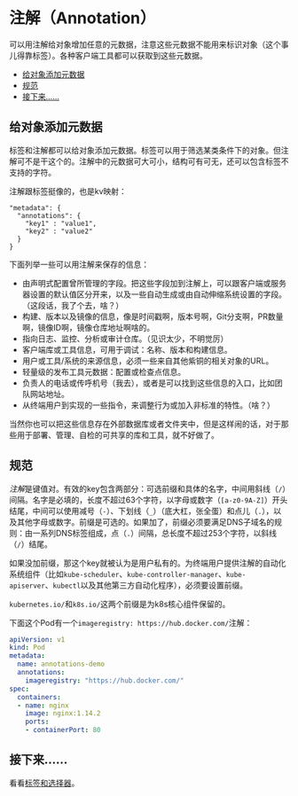 # 注解（Annotation）

可以用注解给对象增加任意的元数据，注意这些元数据不能用来标识对象（这个事儿得靠标签）。各种客户端工具都可以获取到这些元数据。

- [给对象添加元数据](#给对象添加元数据)
- [规范](#规范)
- [接下来……](#接下来)

## 给对象添加元数据

标签和注解都可以给对象添加元数据。标签可以用于筛选某类条件下的对象。但注解可不是干这个的。注解中的元数据可大可小，结构可有可无，还可以包含标签不支持的字符。

注解跟标签挺像的，也是kv映射：

```text
"metadata": {
  "annotations": {
    "key1" : "value1",
    "key2" : "value2"
  }
}
```

下面列举一些可以用注解来保存的信息：

- 由声明式配置曾所管理的字段。把这些字段加到注解上，可以跟客户端或服务器设置的默认值区分开来，以及一些自动生成或由自动伸缩系统设置的字段。（这段话，我了个去，啥？）
- 构建、版本以及镜像的信息，像是时间戳啊，版本号啊，Git分支啊，PR数量啊，镜像ID啊，镜像仓库地址啊啥的。
- 指向日志、监控、分析或审计仓库。（见识太少，不明觉厉）
- 客户端库或工具信息，可用于调试：名称、版本和构建信息。
- 用户或工具/系统的来源信息，必须一些来自其他紫铜的相关对象的URL。
- 轻量级的发布工具元数据：配置或检查点信息。
- 负责人的电话或传呼机号（我去），或者是可以找到这些信息的入口，比如团队网站地址。
- 从终端用户到实现的一些指令，来调整行为或加入非标准的特性。（啥？）

当然你也可以把这些信息存在外部数据库或者文件夹中，但是这样闹的话，对于那些用于部署、管理、自检的可共享的库和工具，就不好做了。

## 规范

*注解*是键值对。有效的key包含两部分：可选前缀和具体的名字，中间用斜线（`/`）间隔。名字是必填的，长度不超过63个字符，以字母或数字（`[a-z0-9A-Z]`）开头结尾，中间可以使用减号（`-`）、下划线（`_`）（底大杠，张全蛋）和点儿（`.`），以及其他字母或数字。前缀是可选的。如果加了，前缀必须要满足DNS子域名的规则：由一系列DNS标签组成，点（`.`）间隔，总长度不超过253个字符，以斜线（`/`）结尾。

如果没加前缀，那这个key就被认为是用户私有的。为终端用户提供注解的自动化系统组件（比如`kube-scheduler`、`kube-controller-manager`、`kube-apiserver`、`kubectl`以及其他第三方自动化程序），必须要设置前缀。

`kubernetes.io/`和`k8s.io/`这两个前缀是为k8s核心组件保留的。

下面这个Pod有一个`imageregistry: https://hub.docker.com/`注解：

```yaml
apiVersion: v1
kind: Pod
metadata:
  name: annotations-demo
  annotations:
    imageregistry: "https://hub.docker.com/"
spec:
  containers:
  - name: nginx
    image: nginx:1.14.2
    ports:
    - containerPort: 80
```

## 接下来……

看看[标签和选择器](标签（Label）和选择器（Selector）.md)。